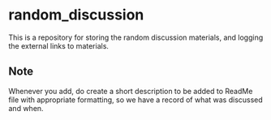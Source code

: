 # random_discussion

This is a repository for storing the random discussion materials, and logging the external links to materials.

## Note

Whenever you add, do create a short description to be added to ReadMe file with appropriate formatting, so we have a record of what was discussed and when.
